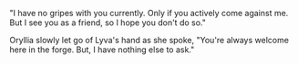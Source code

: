 "I have no gripes with you currently. Only if you actively come against me. But I see you as a friend, so I hope you don't do so."

Oryllia slowly let go of Lyva's hand as she spoke, "You're always welcome here in the forge. But, I have nothing else to ask."